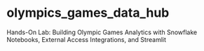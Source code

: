 # olympics_games_data_hub
Hands-On Lab: Building Olympic Games Analytics with Snowflake Notebooks, External Access Integrations, and Streamlit
